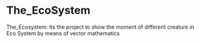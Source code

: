 # The_EcoSystem
The_Ecosystem: Its the project to show the moment of different creature in Eco System by means of vector mathematics   
